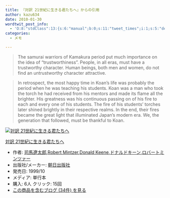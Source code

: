 ```yaml
---
title: 『対訳 21世紀に生きる君たちへ』からの引用
author: kazu634
date: 2010-01-30
wordtwit_post_info:
  - 'O:8:"stdClass":13:{s:6:"manual";b:0;s:11:"tweet_times";i:1;s:5:"delay";i:0;s:7:"enabled";i:1;s:10:"separation";s:2:"60";s:7:"version";s:3:"3.7";s:14:"tweet_template";b:0;s:6:"status";i:2;s:6:"result";a:0:{}s:13:"tweet_counter";i:2;s:13:"tweet_log_ids";a:1:{i:0;i:5083;}s:9:"hash_tags";a:0:{}s:8:"accounts";a:1:{i:0;s:7:"kazu634";}}'
categories:
  - メモ

---
```

<div class="section">
<blockquote>
<p>
      The samurai warriors of Kamakura period put much importance on the idea of &#8220;trustworthiness&#8221;. People, in all eras, must have a trustworthy character. Human beings, both men and women, do not find an untrustworthy character attractive.
</p>
</blockquote>
  
<blockquote>
<p>
      In retrospect, the most happy time in Koan&#8217;s life was probably the period when he was teaching his students. Koan was a man who took the torch he had received from his mentors and made its flame all the brighter. His greatness was his continuous passing on of his fire to each and every one of his students. The fire of his students&#8217; torches later shined brightly in their respective realms. In the end, their fires became the great light that illuminated Japan&#8217;s modern era. We, the generation that followed, must be thankful to Koan.
</p>
</blockquote>
  
<div class="hatena-asin-detail">
<a href="http://www.amazon.co.jp/dp/4255990522/?tag=hatena_st1-22&ascsubtag=d-7ibv" onclick="__gaTracker('send', 'event', 'outbound-article', 'http://www.amazon.co.jp/dp/4255990522/?tag=hatena_st1-22&ascsubtag=d-7ibv', '');"><img src="https://images-na.ssl-images-amazon.com/images/I/51WA8HPRTVL._SL160_.jpg" class="hatena-asin-detail-image" alt="対訳 21世紀に生きる君たちへ" title="対訳 21世紀に生きる君たちへ" /></a></p> 
    
<div class="hatena-asin-detail-info">
<p class="hatena-asin-detail-title">
<a href="http://www.amazon.co.jp/dp/4255990522/?tag=hatena_st1-22&ascsubtag=d-7ibv" onclick="__gaTracker('send', 'event', 'outbound-article', 'http://www.amazon.co.jp/dp/4255990522/?tag=hatena_st1-22&ascsubtag=d-7ibv', '対訳 21世紀に生きる君たちへ');">対訳 21世紀に生きる君たちへ</a>
</p>
      
<ul>
<li>
<span class="hatena-asin-detail-label">作者:</span> <a href="http://d.hatena.ne.jp/keyword/%BB%CA%C7%CF%CE%CB%C2%C0%CF%BA" onclick="__gaTracker('send', 'event', 'outbound-article', 'http://d.hatena.ne.jp/keyword/%BB%CA%C7%CF%CE%CB%C2%C0%CF%BA', '司馬遼太郎');" class="keyword">司馬遼太郎</a>,<a href="http://d.hatena.ne.jp/keyword/Robert%20Mintzer" onclick="__gaTracker('send', 'event', 'outbound-article', 'http://d.hatena.ne.jp/keyword/Robert%20Mintzer', 'Robert Mintzer');" class="keyword">Robert Mintzer</a>,<a href="http://d.hatena.ne.jp/keyword/Donald%20Keene" onclick="__gaTracker('send', 'event', 'outbound-article', 'http://d.hatena.ne.jp/keyword/Donald%20Keene', 'Donald Keene');" class="keyword">Donald Keene</a>,<a href="http://d.hatena.ne.jp/keyword/%A5%C9%A5%CA%A5%EB%A5%C9%A5%AD%A1%BC%A5%F3" onclick="__gaTracker('send', 'event', 'outbound-article', 'http://d.hatena.ne.jp/keyword/%A5%C9%A5%CA%A5%EB%A5%C9%A5%AD%A1%BC%A5%F3', 'ドナルドキーン');" class="keyword">ドナルドキーン</a>,<a href="http://d.hatena.ne.jp/keyword/%A5%ED%A5%D0%A1%BC%A5%C8%A5%DF%A5%F3%A5%C4%A5%A1%A1%BC" onclick="__gaTracker('send', 'event', 'outbound-article', 'http://d.hatena.ne.jp/keyword/%A5%ED%A5%D0%A1%BC%A5%C8%A5%DF%A5%F3%A5%C4%A5%A1%A1%BC', 'ロバートミンツァー');" class="keyword">ロバートミンツァー</a>
</li>
<li>
<span class="hatena-asin-detail-label">出版社/メーカー:</span> <a href="http://d.hatena.ne.jp/keyword/%C4%AB%C6%FC%BD%D0%C8%C7%BC%D2" onclick="__gaTracker('send', 'event', 'outbound-article', 'http://d.hatena.ne.jp/keyword/%C4%AB%C6%FC%BD%D0%C8%C7%BC%D2', '朝日出版社');" class="keyword">朝日出版社</a>
</li>
<li>
<span class="hatena-asin-detail-label">発売日:</span> 1999/10
</li>
<li>
<span class="hatena-asin-detail-label">メディア:</span> 単行本
</li>
<li>
<span class="hatena-asin-detail-label">購入</span>: 6人 <span class="hatena-asin-detail-label">クリック</span>: 15回
</li>
<li>
<a href="http://d.hatena.ne.jp/asin/4255990522" onclick="__gaTracker('send', 'event', 'outbound-article', 'http://d.hatena.ne.jp/asin/4255990522', 'この商品を含むブログ (34件) を見る');" target="_blank">この商品を含むブログ (34件) を見る</a>
</li>
</ul>
</div>
    
<div class="hatena-asin-detail-foot">
</div>
</div>
</div>
